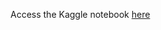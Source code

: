 Access the Kaggle notebook [here](https://www.kaggle.com/code/gitbyt3/lumbar-spine-eda-cnn-building/notebook)


